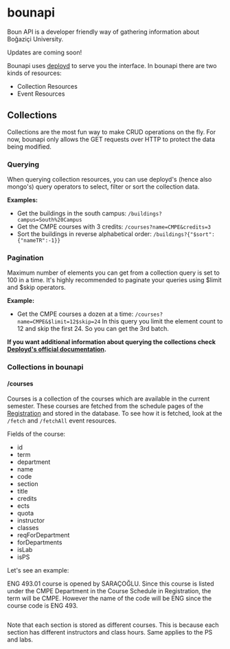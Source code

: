 # bounapi

Boun API is a developer friendly way of gathering information about Boğaziçi University.

Updates are coming soon!


Bounapi uses [deployd](http://deployd.com/) to serve you the interface. In bounapi there are two kinds of resources:
* Collection Resources
* Event Resources

## Collections

Collections are the most fun way to make CRUD operations on the fly. For now, bounapi only allows the GET requests over HTTP to protect the data being modified.

### Querying
When querying collection resources, you can use deployd's (hence also mongo's) query operators to select, filter or sort the collection data.

**Examples:**
* Get the buildings in the south campus: `/buildings?campus=South%20Campus`
* Get the CMPE courses with 3 credits: `/courses?name=CMPE&credits=3`
* Sort the buildings in reverse alphabetical order: `/buildings?{"$sort":{"nameTR":-1}}`

### Pagination
Maximum number of elements you can get from a collection query is set to 100 in a time. It's highly recommended to paginate your queries using $limit and $skip operators.

**Example:**
* Get the CMPE courses a dozen at a time: `/courses?name=CMPE&$limit=12$skip=24`
In this query you limit the element count to 12 and skip the first 24. So you can get the 3rd batch.


**If you want additional information about querying the collections check [Deployd's official documentation](http://docs.deployd.com/docs/collections/reference/querying-collections.html).**

### Collections in bounapi

#### /courses
Courses is a collection of the courses which are available in the current semester. These courses are fetched from the schedule pages of the [Registration](http://registration.boun.edu.tr) and stored in the database. To see how it is fetched, look at the `/fetch` and `/fetchAll` event resources.

Fields of the course:

* id
* term
* department
* name
* code
* section
* title
* credits
* ects
* quota
* instructor
* classes
* reqForDepartment
* forDepartments
* isLab
* isPS

Let's see an example:

ENG 493.01 course is opened by SARAÇOĞLU. Since this course is listed under the CMPE Department in the Course Schedule in Registration, the term will be CMPE. However the name of the code will be ENG since the course code is ENG 493.

```json
```

Note that each section is stored as different courses. This is because each section has different instructors and class hours. Same applies to the PS and labs.

